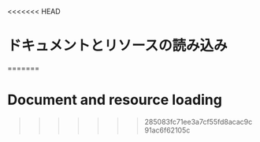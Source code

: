 
<<<<<<< HEAD
# ドキュメントとリソースの読み込み
=======
# Document and resource loading
>>>>>>> 285083fc71ee3a7cf55fd8acac9c91ac6f62105c
